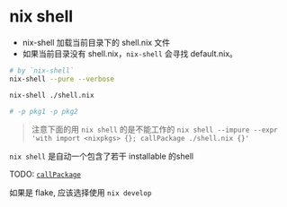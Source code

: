 # nix shell

- nix-shell 加载当前目录下的 shell.nix 文件
- 如果当前目录没有 shell.nix，`nix-shell` 会寻找 default.nix。

```sh
# by `nix-shell`
nix-shell --pure --verbose

nix-shell ./shell.nix

# -p pkg1 -p pkg2
```

> 注意下面的用 `nix shell` 的是不能工作的
> `nix shell --impure --expr 'with import <nixpkgs> {}; callPackage ./shell.nix {}'`

`nix shell` 是自动一个包含了若干 installable 的shell

TODO: [`callPackage`](https://nixos-and-flakes.thiscute.world/zh/nixpkgs/callpackage)

如果是 flake, 应该选择使用 `nix develop`
